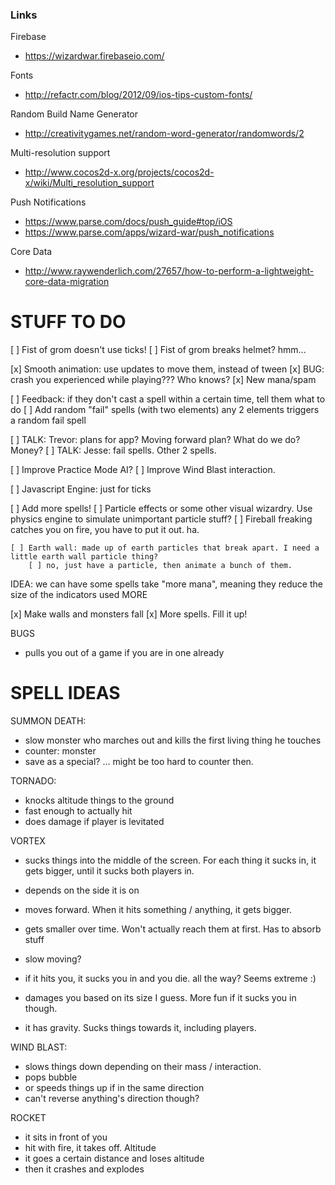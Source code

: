 ### Links

Firebase
* https://wizardwar.firebaseio.com/

Fonts
* http://refactr.com/blog/2012/09/ios-tips-custom-fonts/

Random Build Name Generator
* http://creativitygames.net/random-word-generator/randomwords/2

Multi-resolution support
* http://www.cocos2d-x.org/projects/cocos2d-x/wiki/Multi_resolution_support

Push Notifications
* https://www.parse.com/docs/push_guide#top/iOS
* https://www.parse.com/apps/wizard-war/push_notifications

Core Data
* http://www.raywenderlich.com/27657/how-to-perform-a-lightweight-core-data-migration


STUFF TO DO
===========

[ ] Fist of grom doesn't use ticks!
[ ] Fist of grom breaks helmet? hmm...

[x] Smooth animation: use updates to move them, instead of tween
[x] BUG: crash you experienced while playing??? Who knows?
[x] New mana/spam

[ ] Feedback: if they don't cast a spell within a certain time, tell them what to do
[ ] Add random "fail" spells (with two elements) any 2 elements triggers a random fail spell

[ ] TALK: Trevor: plans for app? Moving forward plan? What do we do? Money?
[ ] TALK: Jesse: fail spells. Other 2 spells. 

[ ] Improve Practice Mode AI?
[ ] Improve Wind Blast interaction.

[ ] Javascript Engine: just for ticks

[ ] Add more spells!
[ ] Particle effects or some other visual wizardry. Use physics engine to simulate unimportant particle stuff?
    [ ] Fireball freaking catches you on fire, you have to put it out. ha.
    
    [ ] Earth wall: made up of earth particles that break apart. I need a little earth wall particle thing?
        [ ] no, just have a particle, then animate a bunch of them.

IDEA: we can have some spells take "more mana", meaning they reduce the size of the indicators used MORE

[x] Make walls and monsters fall
[x] More spells. Fill it up!

BUGS
- pulls you out of a game if you are in one already






SPELL IDEAS
===========


SUMMON DEATH: 
  - slow monster who marches out and kills the first living thing he touches
  - counter: monster
  - save as a special? ... might be too hard to counter then. 

TORNADO: 
  - knocks altitude things to the ground
  - fast enough to actually hit
  - does damage if player is levitated

VORTEX
  - sucks things into the middle of the screen. For each thing it sucks in, it gets bigger, until it sucks both players in.
  - depends on the side it is on
  - moves forward. When it hits something / anything, it gets bigger. 
  - gets smaller over time. Won't actually reach them at first. Has to absorb stuff
  - slow moving?

  - if it hits you, it sucks you in and you die. all the way? Seems extreme :) 
  - damages you based on its size I guess. More fun if it sucks you in though. 
  - it has gravity. Sucks things towards it, including players. 

WIND BLAST:
  - slows things down depending on their mass / interaction.
  - pops bubble
  - or speeds things up if in the same direction
  - can't reverse anything's direction though?

ROCKET
  - it sits in front of you
  - hit with fire, it takes off. Altitude
  - it goes a certain distance and loses altitude
  - then it crashes and explodes
